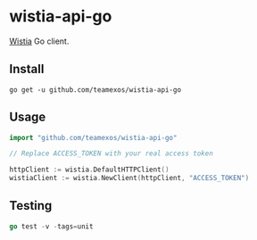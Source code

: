 # wistia-api-go

[Wistia](https://wistia.com/support/developers) Go client.

## Install

```
go get -u github.com/teamexos/wistia-api-go
```

## Usage

```go
import "github.com/teamexos/wistia-api-go"

// Replace ACCESS_TOKEN with your real access token

httpClient := wistia.DefaultHTTPClient()
wistiaClient := wistia.NewClient(httpClient, "ACCESS_TOKEN")
```

## Testing

```go
go test -v -tags=unit
```